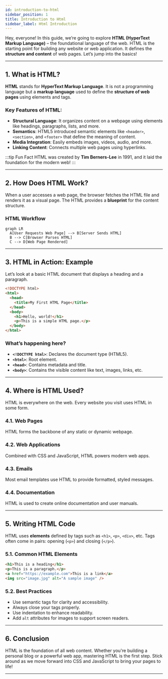 ```yaml
---
id: introduction-to-html
sidebar_position: 1
title: Introduction to Html
sidebar_label: Html Introduction
---
```


Hey, everyone!  In this guide, we’re going to explore **HTML (HyperText Markup Language)** – the foundational language of the web. HTML is the starting point for building any website or web application. It defines the **structure and content** of web pages. Let’s jump into the basics!

---

## 1. What is HTML?

**HTML** stands for **HyperText Markup Language**. It is not a programming language but a **markup language** used to define the **structure of web pages** using elements and tags.

### Key Features of HTML:

- **Structural Language**: It organizes content on a webpage using elements like headings, paragraphs, lists, and more.
- **Semantics**: HTML5 introduced semantic elements like `<header>`, `<section>`, and `<footer>` that define the meaning of content.
- **Media Integration**: Easily embeds images, videos, audio, and more.
- **Linking Content**: Connects multiple web pages using hyperlinks.

:::tip Fun Fact
HTML was created by **Tim Berners-Lee** in 1991, and it laid the foundation for the modern web!
:::

---

## 2. How Does HTML Work?

When a user accesses a web page, the browser fetches the HTML file and renders it as a visual page. The HTML provides a **blueprint** for the content structure.

### HTML Workflow

```mermaid
graph LR
  A[User Requests Web Page] --> B[Server Sends HTML]
  B --> C[Browser Parses HTML]
  C --> D[Web Page Rendered]
```

---

## 3. HTML in Action: Example

Let’s look at a basic HTML document that displays a heading and a paragraph.

```html
<!DOCTYPE html>
<html>
  <head>
    <title>My First HTML Page</title>
  </head>
  <body>
    <h1>Hello, world!</h1>
    <p>This is a simple HTML page.</p>
  </body>
</html>
```

### What’s happening here?
- **`<!DOCTYPE html>`**: Declares the document type (HTML5).
- **`<html>`**: Root element.
- **`<head>`**: Contains metadata and title.
- **`<body>`**: Contains the visible content like text, images, links, etc.

---

## 4. Where is HTML Used?

HTML is everywhere on the web. Every website you visit uses HTML in some form.

### 4.1. Web Pages
HTML forms the backbone of any static or dynamic webpage.

### 4.2. Web Applications
Combined with CSS and JavaScript, HTML powers modern web apps.

### 4.3. Emails
Most email templates use HTML to provide formatted, styled messages.

### 4.4. Documentation
HTML is used to create online documentation and user manuals.

---

## 5. Writing HTML Code

HTML uses **elements** defined by tags such as `<h1>`, `<p>`, `<div>`, etc. Tags often come in pairs: opening (`<p>`) and closing (`</p>`).

### 5.1. Common HTML Elements

```html
<h1>This is a heading</h1>
<p>This is a paragraph.</p>
<a href="https://example.com">This is a link</a>
<img src="image.jpg" alt="A sample image" />
```

### 5.2. Best Practices

- Use semantic tags for clarity and accessibility.
- Always close your tags properly.
- Use indentation to enhance readability.
- Add `alt` attributes for images to support screen readers.

---

## 6. Conclusion

HTML is the foundation of all web content. Whether you're building a personal blog or a powerful web app, mastering HTML is the first step. Stick around as we move forward into CSS and JavaScript to bring your pages to life!

---
